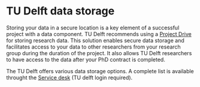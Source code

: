 # TU Delft data storage

Storing your data in a secure location is a key element of a successful project with a data component. TU Delft recommends using a [Project Drive](https://tudelft.topdesk.net/tas/public/ssp/content/detail/service?unid=846ebb16181c43b5836c063a917dd199&from=03aa10b9-c5aa-4e0a-80b1-28ee7ab383df) for storing research data. This solution enables secure data storage and facilitates access to your data to other researchers from your research group during the duration of the project. It also allows TU Delft researchers to have access to the data after your PhD contract is completed. 

The TU Delft offers various data storage options. A complete list is available throught the [Service desk](https://tudelft.topdesk.net/tas/public/ssp/content/detail/service?unid=f359caaa60264f99b0084941736786ae&from=feffb489-e1f9-49cd-8223-53ae0b70b609) (TU delft login required).
